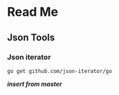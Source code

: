 # Read Me

## Json Tools

### Json iterator

`go get github.com/json-iterator/go`

***insert from master***
